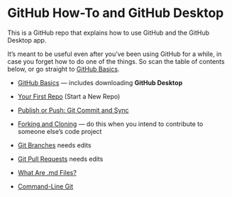 # GitHub How-To and GitHub Desktop

This is a GitHub repo that explains how to use GitHub and the GitHub Desktop app.

It’s meant to be useful even after you’ve been using GitHub for a while, in case you forget how to do one of the things. So scan the table of contents below, or go straight to [GitHub Basics](github_basics/).

* [GitHub Basics](github_basics/) &mdash; includes downloading **GitHub Desktop**
* [Your First Repo](start_a_new_repo/) (Start a New Repo)
* [Publish or Push: Git Commit and Sync](git_commit_and_sync/)
* [Forking and Cloning](forking_and_cloning/) &mdash; do this when you intend to contribute to someone else’s code project
* [Git Branches](git_branches/) needs edits
* [Git Pull Requests](git_pull_requests/) needs edits
* [What Are .md Files?](what_are_md_files/)
* [Command-Line Git](command_line_git)
